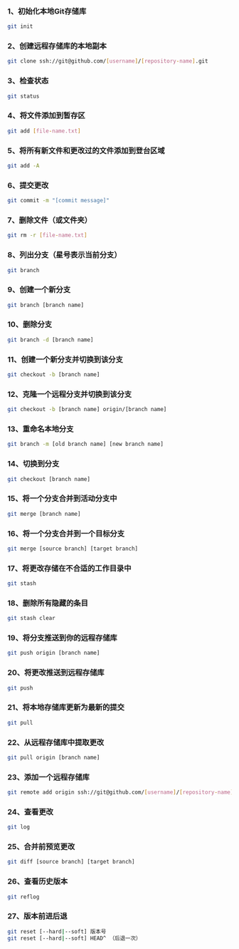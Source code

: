 ### 1、初始化本地Git存储库
```Bash
git init
```

### 2、创建远程存储库的本地副本
```Bash
git clone ssh://git@github.com/[username]/[repository-name].git
```

### 3、检查状态
```Bash
git status
```

### 4、将文件添加到暂存区
```Bash
git add [file-name.txt]
```

### 5、将所有新文件和更改过的文件添加到登台区域
```Bash
git add -A
```

### 6、提交更改
```Bash
git commit -m "[commit message]"
```

### 7、删除文件（或文件夹）
```Bash
git rm -r [file-name.txt]
```

### 8、列出分支（星号表示当前分支）
```Bash
git branch
```

### 9、创建一个新分支
```Bash
git branch [branch name]
```

### 10、删除分支
```Bash
git branch -d [branch name]
```

### 11、创建一个新分支并切换到该分支
```Bash
git checkout -b [branch name]
```

### 12、克隆一个远程分支并切换到该分支
```Bash
git checkout -b [branch name] origin/[branch name]
```

### 13、重命名本地分支
```Bash
git branch -m [old branch name] [new branch name]
```

### 14、切换到分支
```Bash
git checkout [branch name]
```

### 15、将一个分支合并到活动分支中
```Bash
git merge [branch name]
```

### 16、将一个分支合并到一个目标分支
```Bash
git merge [source branch] [target branch]
```

### 17、将更改存储在不合适的工作目录中
```Bash
git stash
```

### 18、删除所有隐藏的条目
```Bash
git stash clear
```

### 19、将分支推送到你的远程存储库
```Bash
git push origin [branch name]
```

### 20、将更改推送到远程存储库
```Bash
git push
```

### 21、将本地存储库更新为最新的提交
```Bash
git pull
```

### 22、从远程存储库中提取更改
```Bash
git pull origin [branch name]
```

### 23、添加一个远程存储库
```Bash
git remote add origin ssh://git@github.com/[username]/[repository-name].git
```

### 24、查看更改
```Bash
git log
```

### 25、合并前预览更改
```Bash
git diff [source branch] [target branch]
```

### 26、查看历史版本
```Bash
git reflog
```

### 27、版本前进后退
```Bash
git reset [--hard|--soft] 版本号
git reset [--hard|--soft] HEAD^ （后退一次）
```
